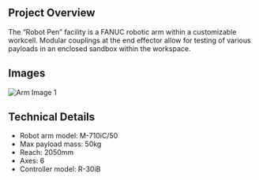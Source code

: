 ## Project Overview
The “Robot Pen” facility is a FANUC robotic arm within a customizable workcell. Modular couplings at the end effector allow for testing of various payloads in an enclosed sandbox within the workspace. 

## Images
![Arm Image 1](/facilities/arm/arm.jpg)

## Technical Details
* Robot arm model: M-710iC/50
* Max payload mass: 50kg
* Reach: 2050mm
* Axes: 6
* Controller model: R-30iB